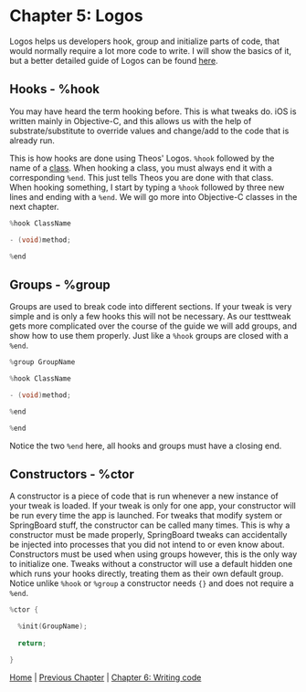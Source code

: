 # Chapter 5: Logos

Logos helps us developers hook, group and initialize parts of code, that would normally require a lot more code to write. I will show the basics of it, but a better detailed guide of Logos can be found [here](https://iphonedevwiki.net/index.php/Logos). 

## Hooks - %hook

You may have heard the term hooking before. This is what tweaks do. iOS is written mainly in Objective-C, and this allows us with the help of substrate/substitute to override values and change/add to the code that is already run. 

This is how hooks are done using Theos' Logos. ```%hook``` followed by the name of a [class](). When hooking a class, you must always end it with a corresponding ```%end```. This just tells Theos you are done with that class. When hooking something, I start by typing a ```%hook``` followed by three new lines and ending with a ```%end```. We will go more into Objective-C classes in the next chapter.

```objective-c
%hook ClassName

- (void)method;

%end
```

## Groups - %group

Groups are used to break code into different sections. If your tweak is very simple and is only a few hooks this will not be necessary. As our testtweak gets more complicated over the course of the guide we will add groups, and show how to use them properly. Just like a ```%hook``` groups are closed with a ```%end```.

```objective-c
%group GroupName

%hook ClassName

- (void)method;

%end

%end
```

Notice the two ```%end``` here, all hooks and groups must have a closing end.

## Constructors - %ctor

A constructor is a piece of code that is run whenever a new instance of your tweak is loaded. If your tweak is only for one app, your constructor will be run every time the app is launched. For tweaks that modify system or SpringBoard stuff, the constructor can be called many times. This is why a constructor must be made properly, SpringBoard tweaks can accidentally be injected into processes that you did not intend to or even know about. Constructors must be used when using groups however, this is the only way to initialize one. Tweaks without a constructor will use a default hidden one which runs your hooks directly, treating them as their own default group. Notice unlike ```%hook``` or ```%group``` a constructor needs ```{}``` and does not require a ```%end```.

```objective-c
%ctor {

  %init(GroupName);
  
  return;

}
```

[Home](https://github.com/MTACS/TweakGuide/blob/master/README.md) | [Previous Chapter](https://github.com/MTACS/TweakGuide/blob/master/chapters/4.md) | [Chapter 6: Writing code](https://github.com/MTACS/TweakGuide/blob/master/chapters/6.md)
